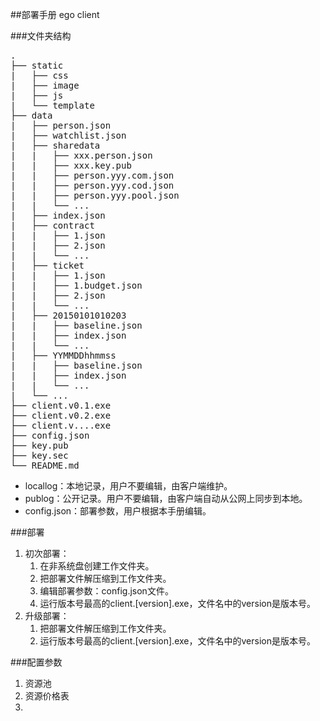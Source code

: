 ##部署手册
ego client

###文件夹结构
<pre>
.
├── static
|   ├── css
|   ├── image
|   ├── js
|   └── template
├── data  
|   ├── person.json
|   ├── watchlist.json
|   ├── sharedata
|   |   ├── xxx.person.json
|   |   ├── xxx.key.pub
|   |   ├── person.yyy.com.json
|   |   ├── person.yyy.cod.json
|   |   ├── person.yyy.pool.json
|   |   └── ...
|   ├── index.json
|   ├── contract
|   |   ├── 1.json
|   |   ├── 2.json
|   |   └── ...
|   ├── ticket
|   |   ├── 1.json
|   |   ├── 1.budget.json
|   |   ├── 2.json
|   |   └── ...
|   ├── 20150101010203
|   |   ├── baseline.json
|   |   ├── index.json
|   |   └── ...
|   ├── YYMMDDhhmmss
|   |   ├── baseline.json
|   |   ├── index.json
|   |   └── ...
|   └── ...
├── client.v0.1.exe
├── client.v0.2.exe
├── client.v....exe
├── config.json
├── key.pub
├── key.sec
└── README.md
</pre>

* locallog：本地记录，用户不要编辑，由客户端维护。
* publog：公开记录。用户不要编辑，由客户端自动从公网上同步到本地。
* config.json：部署参数，用户根据本手册编辑。


###部署
1. 初次部署：
	1. 在非系统盘创建工作文件夹。
	2. 把部署文件解压缩到工作文件夹。
	3. 编辑部署参数：config.json文件。
	4. 运行版本号最高的client.[version].exe，文件名中的version是版本号。
2. 升级部署：
	1. 把部署文件解压缩到工作文件夹。
	2. 运行版本号最高的client.[version].exe，文件名中的version是版本号。

###配置参数
1. 资源池
2. 资源价格表
3. 